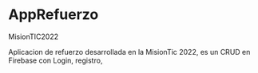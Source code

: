 # AppRefuerzo
MisionTIC2022

Aplicacion de refuerzo desarrollada en la MisionTic 2022, es un CRUD en Firebase con Login, registro, 
